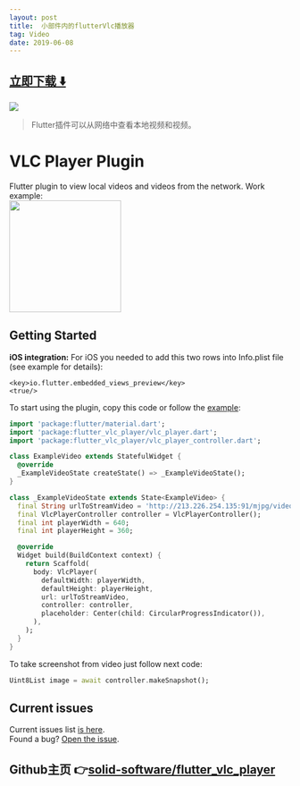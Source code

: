```yaml
---
layout: post
title:  小部件内的flutterVlc播放​​器
tag: Video
date: 2019-06-08
---
```


 


## [立即下载 ️⬇️ ](https://codeload.github.com/solid-software/flutter_vlc_player/zip/master) 
<p-6> 

 
![](https://flutterawesome.com/content/images/2019/02/imgpsh_mobile.jpg)
 
>
> Flutter插件可以从网络中查看本地视频和视频。
>

 
#  VLC Player Plugin
Flutter plugin to view local videos and videos from the network. Work example:   
<img src="https://github.com/solid-software/flutter_vlc_player/blob/master/imgpsh_mobile_save.jfif?raw=true" width="200"/>
## Getting Started
**iOS integration:**
For iOS you needed to add this two rows into Info.plist file (see example for details): 
```
<key>io.flutter.embedded_views_preview</key>
<true/>
```
To start using the plugin, copy this code or follow the [example](https://github.com/solid-software/flutter_vlc_player/tree/master/example):
```dart
import 'package:flutter/material.dart';
import 'package:flutter_vlc_player/vlc_player.dart';
import 'package:flutter_vlc_player/vlc_player_controller.dart';

class ExampleVideo extends StatefulWidget {
  @override
  _ExampleVideoState createState() => _ExampleVideoState();
}

class _ExampleVideoState extends State<ExampleVideo> {
  final String urlToStreamVideo = 'http://213.226.254.135:91/mjpg/video.mjpg';
  final VlcPlayerController controller = VlcPlayerController();
  final int playerWidth = 640;
  final int playerHeight = 360;

  @override
  Widget build(BuildContext context) {
    return Scaffold(
      body: VlcPlayer(
        defaultWidth: playerWidth,
        defaultHeight: playerHeight,
        url: urlToStreamVideo,
        controller: controller,
        placeholder: Center(child: CircularProgressIndicator()),
      ),
    );
  }
}

```

To take screenshot from video just follow next code:
```dart
Uint8List image = await controller.makeSnapshot();
```
## Current issues
Current issues list [is here](https://github.com/solid-software/flutter_vlc_player/issues).   
Found a bug? [Open the issue](https://github.com/solid-software/flutter_vlc_player/issues/new).

## Github主页 👉[solid-software/flutter_vlc_player](http://github.com/solid-software/flutter_vlc_player)